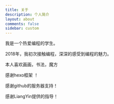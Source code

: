 ```yaml
---
title: 关于
description: 个人简介
layout: about
comments: false
sidebar: custom
---
```

我是一个热爱编程的学生。

2018年，我初次接触编程，深深的感受到编程的魅力。

本人喜欢画画，书法，魔方

感谢hexo框架 ！

感谢github的服务器支持！

感谢LiangYin提供的指导！

